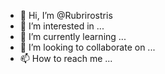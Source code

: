 - 👋 Hi, I’m @Rubrirostris
- 👀 I’m interested in ...
- 🌱 I’m currently learning ...
- 💞️ I’m looking to collaborate on ...
- 📫 How to reach me ...

<!---
Rubrirostris/Rubrirostris is a ✨ special ✨ repository because its `README.md` (this file) appears on your GitHub profile.
You can click the Preview link to take a look at your changes.
--->
